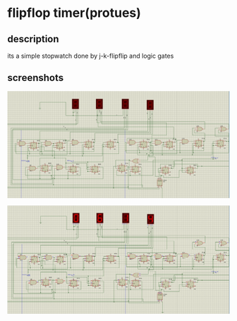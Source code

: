 # flipflop timer(protues)
## description
 its a simple stopwatch done by j-k-flipflip and logic gates 
## screenshots
 ![N|Solid](https://raw.githubusercontent.com/moheb432/flipflop-timer/main/Capture.PNG?token=AOUEQZ6MJGCAVJ6LKIWXA4DA7VLU2)
 
 ![N|Solid](https://raw.githubusercontent.com/moheb432/flipflop-timer/main/Capture2.PNG?token=AOUEQZ3CWZK2BFQ3FYO3STTA7VLVK)
 
